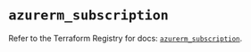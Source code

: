 # `azurerm_subscription`

Refer to the Terraform Registry for docs: [`azurerm_subscription`](https://registry.terraform.io/providers/hashicorp/azurerm/4.27.0/docs/resources/subscription).
